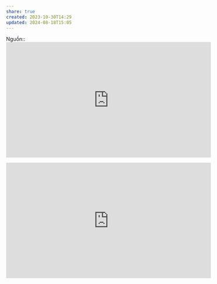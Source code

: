 ```yaml
---
share: true
created: 2023-10-30T14:29
updated: 2024-08-18T15:05
---
```

Nguồn:: <iframe width="560" height="315" src="https://www.youtube.com/embed/watch?v=szwqC6iI_sE&feature=youtu.be" title="YouTube video player" frameborder="0" allow="accelerometer; autoplay; clipboard-write; encrypted-media; gyroscope; picture-in-picture; web-share" referrerpolicy="strict-origin-when-cross-origin" allowfullscreen></iframe>

<iframe width="560" height="315" src="https://www.youtube.com/embed/TIiQiw7fpsU?si=Gr94VH4fdGYf9UKl" title="YouTube video player" frameborder="0" allow="accelerometer; autoplay; clipboard-write; encrypted-media; gyroscope; picture-in-picture; web-share" referrerpolicy="strict-origin-when-cross-origin" allowfullscreen></iframe>